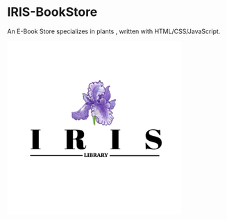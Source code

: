 # IRIS-BookStore
An E-Book Store specializes in plants , written with HTML/CSS/JavaScript.

<img src="https://github.com/i-RenadFahad/IRIS-BookStore/blob/main/img/logo.PNG" width=400>

